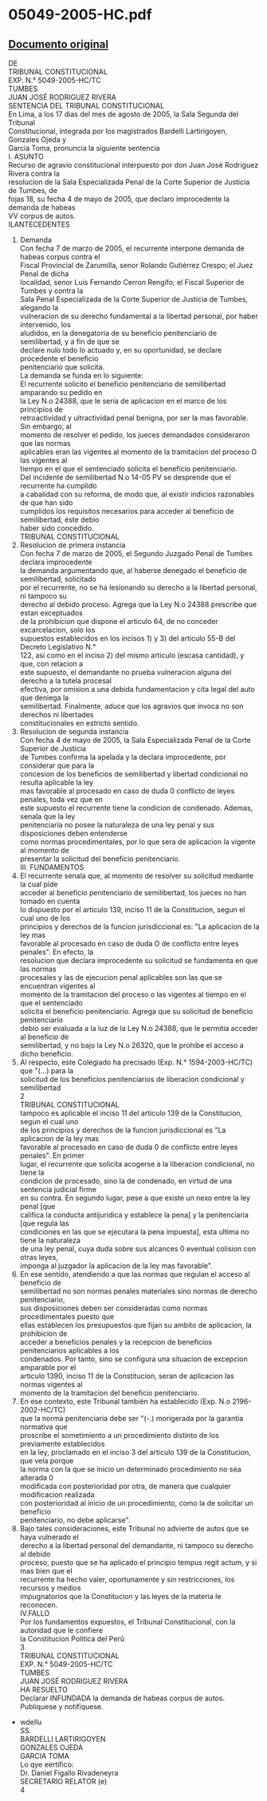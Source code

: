
05049-2005-HC.pdf
=================
  
[Documento original](https://tc.gob.pe/jurisprudencia/2006/05049-2005-HC.pdf)  
---  
DE  
TRIBUNAL CONSTITUCIONAL  
EXP. N.° 5049-2005-HC/TC  
TUMBES  
JUAN JOSÉ RODRIGUEZ RIVERA  
SENTENCIA DEL TRIBUNAL CONSTITUCIONAL  
En Lima, a los 17 dias del mes de agosto de 2005, la Sala Segunda del Tribunal  
Constitucional, integrada por los magistrados Bardelli Lartirigoyen, Gonzales Ojeda y  
Garcia Toma, pronuncia la siguiente sentencia  
I. ASUNTO  
Recurso de agravio constitucional interpuesto por don Juan José Rodriguez Rivera contra la  
resolucion de la Sala Especializada Penal de la Corte Superior de Justicia de Tumbes, de  
fojas 18, su fecha 4 de mayo de 2005, que declaro improcedente la demanda de habeas  
VV corpus de autos.  
ILANTECEDENTES  
1. Demanda  
Con fecha 7 de marzo de 2005, el recurrente interpone demanda de habeas corpus contra el  
Fiscal Provincial de Zarumilla, senor Rolando Gutiérrez Crespo; el Juez Penal de dicha  
localidad, senor Luis Fernando Cerron Rengifo; el Fiscal Superior de Tumbes y contra la  
Sala Penal Especializada de la Corte Superior de Justicia de Tumbes, alegando la  
vulneracion de su derecho fundamental a la libertad personal, por haber intervenido, los  
aludidos, en la denegatoria de su beneficio penitenciario de semilibertad, y a fin de que se  
declare nulo todo lo actuado y, en su oportunidad, se declare procedente el beneficio  
penitenciario que solicita.  
La demanda se funda en lo siguiente:  
El recurrente solicito el beneficio penitenciario de semilibertad amparando su pedido en  
la Ley N.o 24388, que le seria de aplicacion en el marco de los principios de  
retroactividad y ultractividad penal benigna, por ser la mas favorable. Sin embargo, al  
momento de resolver el pedido, los jueces demandados consideraron que las normas  
aplicables eran las vigentes al momento de la tramitacion del proceso O las vigentes al  
tiempo en el que el sentenciado solicita el beneficio penitenciario.  
Del incidente de semilibertad N.o 14-05 PV se desprende que el recurrente ha cumplido  
a cabalidad con su reforma, de modo que, al existir indicios razonables de que han sido  
cumplidos los requisitos necesarios para acceder al beneficio de semilibertad, éste debio  
haber sido concedido.  
TRIBUNAL CONSTITUCIONAL  
2. Resolucion de primera instancia  
Con fecha 7 de marzo de 2005, el Segundo Juzgado Penal de Tumbes declara improcedente  
la demanda argumentando que, al haberse denegado el beneficio de semilibertad, solicitado  
por el recurrente, no se ha lesionando su derecho a la libertad personal, ni tampoco su  
derecho al debido proceso. Agrega que la Ley N.o 24388 prescribe que estan exceptuados  
de la prohibicion que dispone el articulo 64, de no conceder excarcelacion, solo los  
supuestos establecidos en los incisos 1) y 3) del articulo 55-B del Decreto Legislativo N.°  
122, asi como en el inciso 2) del mismo articulo (escasa cantidad), y que, con relacion a  
este supuesto, el demandante no prueba vulneracion alguna del derecho a la tutela procesal  
efectiva, por omision a una debida fundamentacion y cita legal del auto que deniega la  
semilibertad. Finalmente, aduce que los agravios que invoca no son derechos ni libertades  
constitucionales en estricto sentido.  
3. Resolucion de segunda instancia  
Con fecha 4 de mayo de 2005, la Sala Especializada Penal de la Corte Superior de Justicia  
de Tumbes confirma la apelada y la declara improcedente, por considerar que para la  
concesion de los beneficios de semilibertad y libertad condicional no resulta aplicable la ley  
mas favorable al procesado en caso de duda 0 conflicto de leyes penales, toda vez que en  
este supuesto el recurrente tiene la condicion de condenado. Ademas, senala que la ley  
penitenciaria no posee la naturaleza de una ley penal y sus disposiciones deben entenderse  
como normas procedimentales, por lo que sera de aplicacion la vigente al momento de  
presentar la solicitud del beneficio penitenciario.  
III. FUNDAMENTOS  
1. El recurrente senala que, al momento de resolver su solicitud mediante la cual pide  
acceder al beneficio penitenciario de semilibertad, los jueces no han tomado en cuenta  
lo dispuesto por el articulo 139, inciso 11 de la Constitucion, segun el cual uno de los  
principios y derechos de la funcion jurisdiccional es: "La aplicacion de la ley mas  
favorable al procesado en caso de duda O de conflicto entre leyes penales". En efecto, la  
resolucion que declara improcedente su solicitud se fundamenta en que las normas  
procesales y las de ejecucion penal aplicables son las que se encuentran vigentes al  
momento de la tramitacion del proceso o las vigentes al tiempo en el que el sentenciado  
solicita el beneficio penitenciario. Agrega que su solicitud de beneficio penitenciario  
debio ser evaluada a la luz de la Ley N.o 24388, que le permitia acceder al beneficio de  
semilibertad, y no bajo la Ley N.o 26320, que le prohibe el acceso a dicho beneficio.  
2. Al respecto, este Colegiado ha precisado (Exp. N.° 1594-2003-HC/TC) que "(...) para la  
solicitud de los beneficios penitenciarios de liberacion condicional y semilibertad  
2  
TRIBUNAL CONSTITUCIONAL  
tampoco es aplicable el inciso 11 del articulo 139 de la Constitucion, segun el cual uno  
de los principios y derechos de la funcion jurisdiccional es "La aplicacion de la ley mas  
favorable al procesado en caso de duda 0 de conflicto entre leyes penales". En primer  
lugar, el recurrente que solicita acogerse a la liberacion condicional, no tiene la  
condicion de procesado, sino la de condenado, en virtud de una sentencia judicial firme  
en su contra. En segundo lugar, pese a que existe un nexo entre la ley penal [que  
califica la conducta antijuridica y establece la pena] y la penitenciaria [que regula las  
condiciones en las que se ejecutara la pena impuesta], esta ultima no tiene la naturaleza  
de una ley penal, cuya duda sobre sus alcances 0 eventual colision con otras leyes,  
imponga al juzgador la aplicacion de la ley mas favorable".  
3. En ese sentido, atendiendo a que las normas que regulan el acceso al beneficio de  
semilibertad no son normas penales materiales sino normas de derecho penitenciario,  
sus disposiciones deben ser consideradas como normas procedimentales puesto que  
ellas establecen los presupuestos que fijan su ambito de aplicacion, la prohibicion de  
acceder a beneficios penales y la recepcion de beneficios penitenciarios aplicables a los  
condenados. Por tanto, sino se configura una situacion de excepcion amparable por el  
articulo 1390, inciso 11 de la Constitucion, seran de aplicacion las normas vigentes al  
momento de la tramitacion del beneficio penitenciario.  
4. En ese contexto, este Tribunal también ha establecido (Exp. N.o 2196-2002-HC/TC)  
que la norma penitenciaria debe ser "(-.) morigerada por la garantia normativa que  
proscribe el sometimiento a un procedimiento distinto de los previamente establecidos  
en la ley, proclamado en el inciso 3 del articulo 139 de la Constitucion, que vela porque  
la norma con la que se inicio un determinado procedimiento no sea alterada 0  
modificada con posterioridad por otra, de manera que cualquier modificacion realizada  
con posterioridad al inicio de un procedimiento, como la de solicitar un beneficio  
penitenciario, no debe aplicarse".  
5. Bajo tales consideraciones, este Tribunal no advierte de autos que se haya vulnerado el  
derecho a la libertad personal del demandante, ni tampoco su derecho al debido  
proceso, puesto que se ha aplicado el principio tempus regit actum, y si mas bien que el  
recurrente ha hecho valer, oportunamente y sin restricciones, los recursos y medios  
impugnatorios que la Constitucion y las leyes de la materia le reconocen.  
IV.FALLO  
Por los fundamentos expuestos, el Tribunal Constitucional, con la autoridad que le confiere  
la Constitucion Politica del Perû  
3  
TRIBUNAL CONSTITUCIONAL  
EXP. N.° 5049-2005-HC/TC  
TUMBES  
JUAN JOSÉ RODRIGUEZ RIVERA  
HA RESUELTO  
Declarar INFUNDADA la demanda de habeas corpus de autos.  
Publiquese y notifiquese.  
- wdellu  
SS.  
BARDELLI LARTIRIGOYEN  
GONZALES OJEDA  
GARCIA TOMA  
Lo qye eertifico:  
Dr. Daniel Figallo Rivadeneyra  
SECRETARIO RELATOR (e)  
4